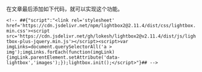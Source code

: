 在文章最后添加如下代码，就可以实现这个功能。

`<!-- ##{"script":"<link rel='stylesheet' href='https://cdn.jsdelivr.net/npm/lightbox2@2.11.4/dist/css/lightbox.min.css'><script src='https://cdn.jsdelivr.net/gh/lokesh/lightbox2@v2.11.4/dist/js/lightbox-plus-jquery.min.js'></script><script>var imgLinks=document.querySelectorAll('a > img');imgLinks.forEach(function(imgLink){imgLink.parentElement.setAttribute('data-lightbox','images');});lightbox.init();</script>"}## -->`